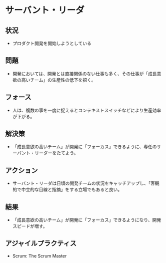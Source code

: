 # サーバント・リーダ
## 状況
- プロダクト開発を開始しようとしている

## 問題
- 開発においては、開発とは直接関係のない仕事も多く、その仕事が「成長意欲の高いチーム」の生産性の低下を招く。

## フォース
- 人は、複数の事を一度に捉えるとコンテキストスイッチなどにより生産効率が下がる。

## 解決策
- 「成長意欲の高いチーム」が開発に「フォーカス」できるように、専任のサーバント・リーダーをたてよう。

## アクション
- サーバント・リーダは日頃の開発チームの状況をキャッチアップし、「客観的で中立的な目線と指摘」をする立場でもあると良い。

## 結果
- 「成長意欲の高いチーム」が開発に「フォーカス」できるようになり、開発スピードが増す。

## アジャイルプラクティス
- Scrum: The Scrum Master
